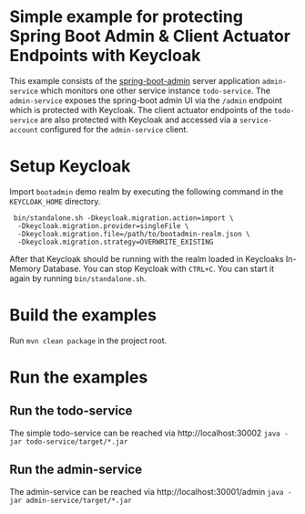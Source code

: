# Simple example for protecting Spring Boot Admin & Client Actuator Endpoints with Keycloak

This example consists of the [spring-boot-admin](https://github.com/codecentric/spring-boot-admin) server application `admin-service` which monitors
one other service instance `todo-service`. The `admin-service` exposes the spring-boot admin
UI via the `/admin` endpoint which is protected with Keycloak.
The client actuator endpoints of the `todo-service` are also protected with Keycloak and accessed
via a `service-account` configured for the `admin-service` client.

# Setup Keycloak

Import `bootadmin` demo realm by executing the following command in the `KEYCLOAK_HOME` directory. 
```
 bin/standalone.sh -Dkeycloak.migration.action=import \
  -Dkeycloak.migration.provider=singleFile \
  -Dkeycloak.migration.file=/path/to/bootadmin-realm.json \
  -Dkeycloak.migration.strategy=OVERWRITE_EXISTING
```

After that Keycloak should be running with the realm loaded in Keycloaks In-Memory Database.
You can stop Keycloak with `CTRL+C`. You can start it again by running `bin/standalone.sh`.

# Build the examples

Run `mvn clean package` in the project root.

# Run the examples

## Run the todo-service
The simple todo-service can be reached via http://localhost:30002
`java -jar todo-service/target/*.jar`

## Run the admin-service
The admin-service can be reached via http://localhost:30001/admin
`java -jar admin-service/target/*.jar`
